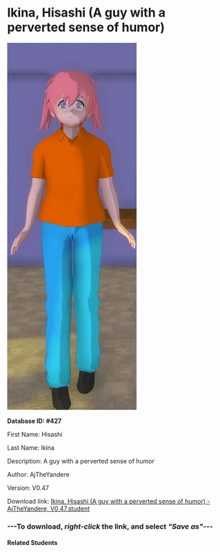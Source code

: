# Ikina, Hisashi (A guy with a perverted sense of humor)

<img src="Files/Ikina, Hisashi (A guy with a perverted sense of humor).png" title="Ikina, Hisashi (A guy with a perverted sense of humor) - AjTheYandere, V0.47">

**Database ID: #427**

First Name: Hisashi

Last Name: Ikina

Description: A guy with a perverted sense of humor

Author: AjTheYandere

Version: V0.47

Download link: <a href="https://raw.githubusercontent.com/Arbiter1223/Daigaku-Gurashi-Custom-Students/master/Students/Files/Ikina%2C%20Hisashi%20(A%20guy%20with%20a%20perverted%20sense%20of%20humor)%20-%20AjTheYandere%2C%20V0.47.student">Ikina, Hisashi (A guy with a perverted sense of humor) - AjTheYandere, V0.47.student</a>

### ---**To download, _right-click_ the link, and select _"Save as"_**---

#### Related Students

